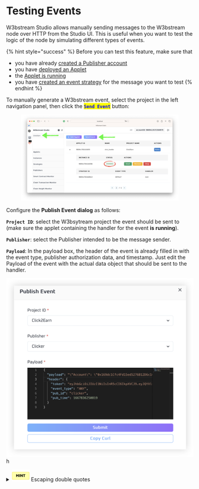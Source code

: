 # Testing Events

W3bstream Studio allows manually sending messages to the W3bstream node over HTTP from the Studio UI. This is useful when you want to test the logic of the node by simulating different types of events.&#x20;

{% hint style="success" %}
Before you can test this feature, make sure that

* you have already [created a Publisher account](adding-publishers.md)
* you have [deployed an Applet](deploying-applets.md)
* the [Applet is running](managing-applets-execution.md)
* you have [created an event strategy](creating-strategies.md) for the message you want to test
{% endhint %}

To manually generate a W3bstream event, select the project in the left navigation panel, then click the <mark style="color:blue;">**`Send Event`**</mark> button:

<figure><img src="../../.gitbook/assets/image.png" alt=""><figcaption></figcaption></figure>

Configure the **Publish Event** **dialog** as follows:&#x20;

**`Project ID`**: select the W3bsytream project the event should be sent to (make sure the applet containing the handler for the event **is running**).

**`Publisher`**: select the Publisher intended to be the message sender.

**`Payload`**: In the payload box, the header of the event is already filled in with the event type, publisher authorization data, and timestamp. Just edit the Payload of the event with the actual data object that should be sent to the handler.

![](<../../.gitbook/assets/image (4) (1).png>)h

<details>

<summary><img src="../../.gitbook/assets/image (33).png" alt=""> Escaping double quotes</summary>

Please notice that if the payload must be a JSON object. If it's something more complex than just a string, you will have to manually escape double quotes. If your payload is for example:

`{ "temperature": 22.3, "status": "ON" }`

then your payload would look like:

`"payload": "{ \"temperature\": 22.3, \"status\": \"ON\" }"`

Check out this online tool to automatically escaping double quotes:&#x20;

[tools.knowledgewalls.com](https://tools.knowledgewalls.com/online-escape-single-or-double-quotes-from-string)



</details>

